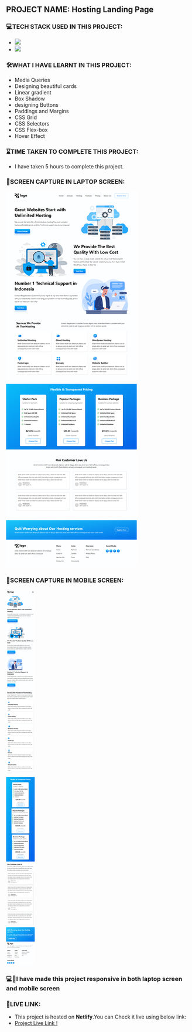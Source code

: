 ## PROJECT NAME: Hosting Landing Page

### **💻TECH STACK USED IN THIS PROJECT:** 
- <img src="https://img.shields.io/badge/HTML5-E34F26?style=for-the-badge&logo=html5&logoColor=white" />
- <img src="https://img.shields.io/badge/CSS3-1572B6?style=for-the-badge&logo=css3&logoColor=white" />

### **🛠WHAT I HAVE LEARNT IN THIS PROJECT:** 
- Media Queries
- Designing beautiful cards
- Linear gradient
- Box Shadow
- designing Buttons 
- Paddings and Margins
- CSS Grid
- CSS Selectors
- CSS Flex-box
- Hover Effect

### **⌛TIME TAKEN TO COMPLETE THIS PROJECT:** 
- I have taken 5 hours to complete this project.

### **👀SCREEN CAPTURE IN LAPTOP SCREEN:**
![Hosting Landing Page Screen Capture In Laptop Screen](ScreenCapture-In-Laptop-Screen.png)

### **👀SCREEN CAPTURE IN MOBILE SCREEN:**
![Hosting Landing Page Screen Capture In Mobile Screen](ScreenCapture-In-Mobile-Screen.png)

### 💻📱I have made this project responsive in both **laptop** screen and **mobile** screen

### **🚀LIVE LINK:**
-  This project is hosted on **Netlify**.You can Check it live using below link: 
-  [Project Live Link !](https://631de9ff9907ec26a581bc52--clever-kitsune-f0dc67.netlify.app/)

